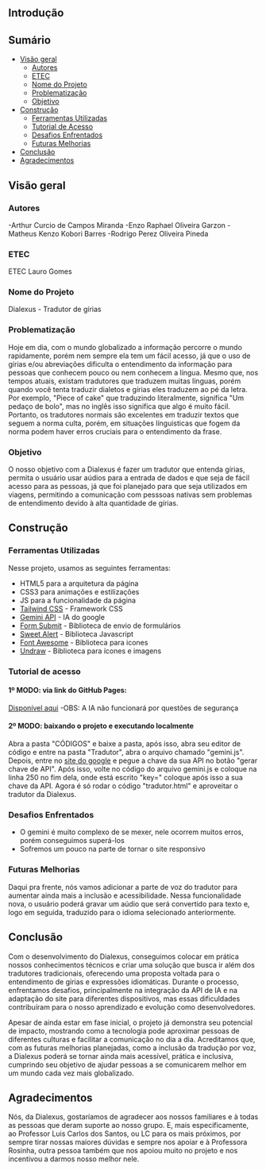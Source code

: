 ## Introdução

## Sumário

- [Visão geral](#visão-geral)
  - [Autores](#autores)
  - [ETEC](#etec)
  - [Nome do Projeto](#nome-do-projeto)
  - [Problematização](#problematização)
  - [Objetivo](#objetivo)
- [Construção](#construção)
  - [Ferramentas Utilizadas](#ferramentas-utilizadas)
  - [Tutorial de Acesso](#tutorial-de-acesso)
  - [Desafios Enfrentados](#desafios-enfrentados)
  - [Futuras Melhorias](#futuras-melhorias)
- [Conclusão](#conclusão)
- [Agradecimentos](#agradecimentos)

## Visão geral

### Autores

-Arthur Curcio de Campos Miranda
-Enzo Raphael Oliveira Garzon
-Matheus Kenzo Kobori Barres
-Rodrigo Perez Oliveira Pineda

### ETEC

ETEC Lauro Gomes

### Nome do Projeto

Dialexus - Tradutor de gírias

### Problematização

Hoje em dia, com o mundo globalizado a informação percorre o mundo rapidamente, porém nem sempre ela tem um fácil acesso, já que o uso de gírias e/ou abreviações dificulta o entendimento da informação para pessoas que conhecem pouco ou nem conhecem a língua. Mesmo que, nos tempos atuais, existam tradutores que traduzem muitas línguas, porém quando você tenta traduzir dialetos e gírias eles traduzem ao pé da letra. Por exemplo, "Piece of cake" que traduzindo literalmente, significa "Um pedaço de bolo", mas no inglês isso significa que algo é muito fácil. Portanto, os tradutores normais são excelentes em traduzir textos que seguem a norma culta, porém, em situações línguisticas que fogem da norma podem haver erros cruciais para o entendimento da frase.

### Objetivo

O nosso objetivo com a Dialexus é fazer um tradutor que entenda gírias, permita o usuário usar aúdios para a entrada de dados e que seja de fácil acesso para as pessoas, já que foi planejado para que seja utilizados em viagens, permitindo a comunicação com pesssoas nativas sem problemas de entendimento devido à alta quantidade de gírias.

## Construção

### Ferramentas Utilizadas

Nesse projeto, usamos as seguintes ferramentas:

- HTML5 para a arquitetura da página
- CSS3 para animações e estilizações
- JS para a funcionalidade da página
- [Tailwind CSS](https://tailwindcss.com/) - Framework CSS
- [Gemini API](https://ai.google.dev/gemini-api/docs?hl=pt-br) - IA do google
- [Form Submit](https://formsubmit.co/) - Biblioteca de envio de formulários
- [Sweet Alert](https://sweetalert2.github.io) - Biblioteca Javascript
- [Font Awesome](https://fontawesome.com/) - Biblioteca para icones
- [Undraw](https://undraw.co) - Biblioteca para ícones e imagens

### Tutorial de acesso

#### 1º MODO: via link do GitHub Pages:

[Disponível aqui](https://thurses.github.io/dialexus/)
-OBS: A IA não funcionará por questões de segurança

#### 2º MODO: baixando o projeto e executando localmente

Abra a pasta "CÓDIGOS" e baixe a pasta, após isso, abra seu editor de código e entre na pasta "Tradutor", abra o arquivo chamado "gemini.js". Depois, entre no [site do google](https://ai.google.dev/gemini-api/docs?hl=pt-br) e pegue a chave da sua API no botão "gerar chave de API". Após isso, volte no código do arquivo gemini.js e coloque na linha 250 no fim dela, onde está escrito "key=" coloque após isso a sua chave da API. Agora é só rodar o código "tradutor.html" e aproveitar o tradutor da Dialexus.

### Desafios Enfrentados

- O gemini é muito complexo de se mexer, nele ocorrem muitos erros, porém conseguimos superá-los
- Sofremos um pouco na parte de tornar o site responsivo

### Futuras Melhorias

Daqui pra frente, nós vamos adicionar a parte de voz do tradutor para aumentar ainda mais a inclusão e acessibilidade. Nessa funcionalidade nova, o usuário poderá gravar um aúdio que será convertido para texto e, logo em seguida, traduzido para o idioma selecionado anteriormente.

## Conclusão

Com o desenvolvimento do Dialexus, conseguimos colocar em prática nossos conhecimentos técnicos e criar uma solução que busca ir além dos tradutores tradicionais, oferecendo uma proposta voltada para o entendimento de gírias e expressões idiomáticas. Durante o processo, enfrentamos desafios, principalmente na integração da API de IA e na adaptação do site para diferentes dispositivos, mas essas dificuldades contribuíram para o nosso aprendizado e evolução como desenvolvedores.

Apesar de ainda estar em fase inicial, o projeto já demonstra seu potencial de impacto, mostrando como a tecnologia pode aproximar pessoas de diferentes culturas e facilitar a comunicação no dia a dia. Acreditamos que, com as futuras melhorias planejadas, como a inclusão da tradução por voz, a Dialexus poderá se tornar ainda mais acessível, prática e inclusiva, cumprindo seu objetivo de ajudar pessoas a se comunicarem melhor em um mundo cada vez mais globalizado.

## Agradecimentos

Nós, da Dialexus, gostaríamos de agradecer aos nossos familiares e à todas as pessoas que deram suporte ao nosso grupo. E, mais especificamente, ao Professor Luis Carlos dos Santos, ou LC para os mais próximos, por sempre tirar nossas maiores dúvidas e sempre nos apoiar e à Professora Rosinha, outra pessoa também que nos apoiou muito no projeto e nos incentivou a darmos nosso melhor nele.
